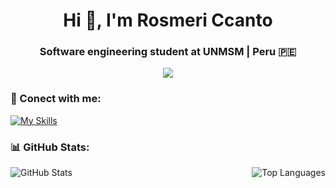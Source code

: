 <h1 align="center">Hi 👋, I'm Rosmeri Ccanto</h1>
<h3 align="center">Software engineering student at UNMSM | Peru 🇵🇪 </h3>

<p align="center">
  <a href="https://skillicons.dev">
    <img src="https://skillicons.dev/icons?i=py,anaconda,cpp,azure,html,css,bootstrap,sass,js,androidstudio,git,github,vscode,visualstudio,ai,figma&perline=16" />
  </a>
</p>

### 📱 Conect with me:
[![My Skills](https://skillicons.dev/icons?i=linkedin&perline=8)](https://www.linkedin.com/in/rosmeri-gloria-ccanto-flores/)

### 📊 GitHub Stats:
<div style="display: flex; justify-content: space-between; align-items: flex-start;">
    <img align="left" src="https://github-readme-stats.vercel.app/api?username=RosmeriCcF&theme=radical&hide_border=false&include_all_commits=true&count_private=true" alt="GitHub Stats" />
    <img src="https://github-readme-stats.vercel.app/api/top-langs/?username=RosmeriCcF&theme=radical&hide_border=false&include_all_commits=true&count_private=true&layout=compact" alt="Top Languages" />
</div>
